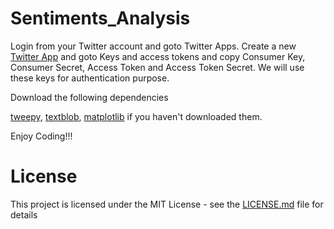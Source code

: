 # Sentiments_Analysis


Login from your Twitter account and goto Twitter Apps. Create a new [Twitter App](https://apps.twitter.com/)
and goto Keys and access tokens and copy Consumer Key, Consumer Secret, Access Token and Access Token Secret. We will use these
keys for authentication purpose.

Download the following dependencies

[tweepy](http://docs.tweepy.org/en/v3.5.0/api.html), [textblob](https://textblob.readthedocs.io/en/dev/), [matplotlib](https://matplotlib.org/)
if you haven't downloaded them.

Enjoy Coding!!!

# License

This project is licensed under the MIT License - see the [LICENSE.md](https://github.com/adroitashish/Sentiments_Analysis/blob/master/LICENSE) file for details

